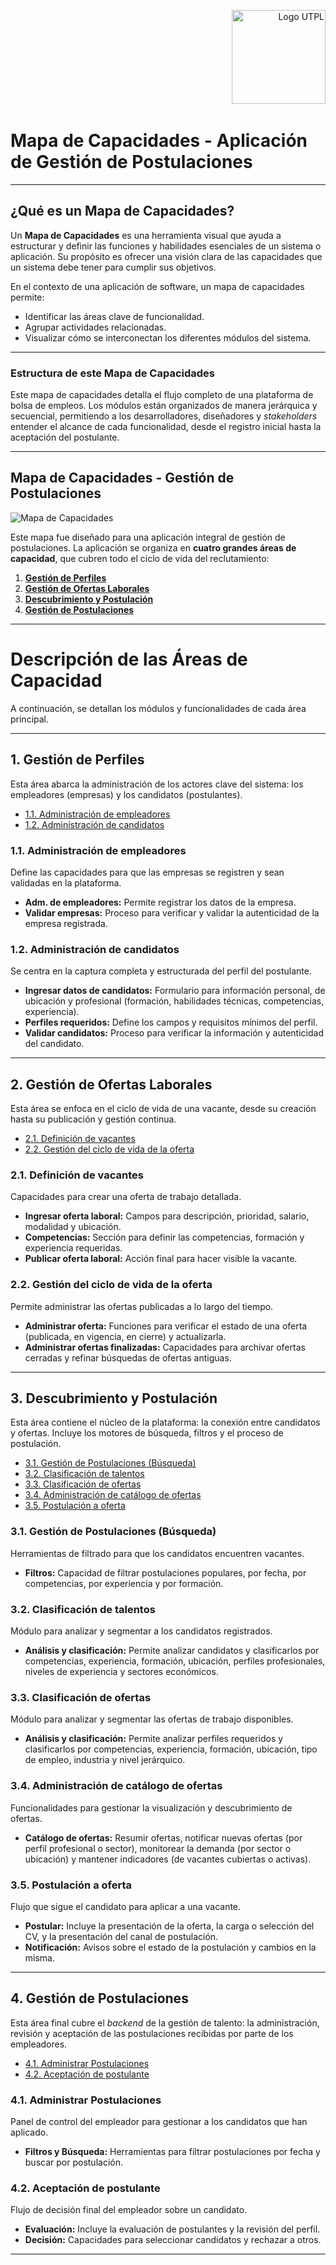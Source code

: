 <p align="right">
  <img src="https://i.postimg.cc/13qQdqZs/utpllogo.png" alt="Logo UTPL" width="150"/>
</p>

# **Mapa de Capacidades - Aplicación de Gestión de Postulaciones**

---

## ¿Qué es un Mapa de Capacidades?

Un **Mapa de Capacidades** es una herramienta visual que ayuda a estructurar y definir las funciones y habilidades esenciales de un sistema o aplicación. Su propósito es ofrecer una visión clara de las capacidades que un sistema debe tener para cumplir sus objetivos.

En el contexto de una aplicación de software, un mapa de capacidades permite:
- Identificar las áreas clave de funcionalidad.
- Agrupar actividades relacionadas.
- Visualizar cómo se interconectan los diferentes módulos del sistema.

---

### **Estructura de este Mapa de Capacidades**

Este mapa de capacidades detalla el flujo completo de una plataforma de bolsa de empleos. Los módulos están organizados de manera jerárquica y secuencial, permitiendo a los desarrolladores, diseñadores y *stakeholders* entender el alcance de cada funcionalidad, desde el registro inicial hasta la aceptación del postulante.

---

## **Mapa de Capacidades - Gestión de Postulaciones**

![Mapa de Capacidades](https://github.com/user-attachments/assets/162efbbe-a985-4a0c-9532-a4e8ad182aff)

Este mapa fue diseñado para una aplicación integral de gestión de postulaciones. La aplicación se organiza en **cuatro grandes áreas de capacidad**, que cubren todo el ciclo de vida del reclutamiento:

1. [**Gestión de Perfiles**](#1-gestión-de-perfiles)
2. [**Gestión de Ofertas Laborales**](#2-gestión-de-ofertas-laborales)
3. [**Descubrimiento y Postulación**](#3-descubrimiento-y-postulación)
4. [**Gestión de Postulaciones**](#4-gestión-de-postulaciones)

---

# **Descripción de las Áreas de Capacidad**

A continuación, se detallan los módulos y funcionalidades de cada área principal.

---

## 1. **Gestión de Perfiles**

Esta área abarca la administración de los actores clave del sistema: los empleadores (empresas) y los candidatos (postulantes).

* [1.1. Administración de empleadores](#11-administración-de-empleadores)
* [1.2. Administración de candidatos](#12-administración-de-candidatos)

### 1.1. Administración de empleadores
Define las capacidades para que las empresas se registren y sean validadas en la plataforma.

- **Adm. de empleadores:** Permite registrar los datos de la empresa.
- **Validar empresas:** Proceso para verificar y validar la autenticidad de la empresa registrada.

### 1.2. Administración de candidatos
Se centra en la captura completa y estructurada del perfil del postulante.

- **Ingresar datos de candidatos:** Formulario para información personal, de ubicación y profesional (formación, habilidades técnicas, competencias, experiencia).
- **Perfiles requeridos:** Define los campos y requisitos mínimos del perfil.
- **Validar candidatos:** Proceso para verificar la información y autenticidad del candidato.

---

## 2. **Gestión de Ofertas Laborales**

Esta área se enfoca en el ciclo de vida de una vacante, desde su creación hasta su publicación y gestión continua.

* [2.1. Definición de vacantes](#21-definición-de-vacantes)
* [2.2. Gestión del ciclo de vida de la oferta](#22-gestión-del-ciclo-de-vida-de-la-oferta)

### 2.1. Definición de vacantes
Capacidades para crear una oferta de trabajo detallada.

- **Ingresar oferta laboral:** Campos para descripción, prioridad, salario, modalidad y ubicación.
- **Competencias:** Sección para definir las competencias, formación y experiencia requeridas.
- **Publicar oferta laboral:** Acción final para hacer visible la vacante.

### 2.2. Gestión del ciclo de vida de la oferta
Permite administrar las ofertas publicadas a lo largo del tiempo.

- **Administrar oferta:** Funciones para verificar el estado de una oferta (publicada, en vigencia, en cierre) y actualizarla.
- **Administrar ofertas finalizadas:** Capacidades para archivar ofertas cerradas y refinar búsquedas de ofertas antiguas.

---

## 3. **Descubrimiento y Postulación**

Esta área contiene el núcleo de la plataforma: la conexión entre candidatos y ofertas. Incluye los motores de búsqueda, filtros y el proceso de postulación.

* [3.1. Gestión de Postulaciones (Búsqueda)](#31-gestión-de-postulaciones-búsqueda)
* [3.2. Clasificación de talentos](#32-clasificación-de-talentos)
* [3.3. Clasificación de ofertas](#33-clasificación-de-ofertas)
* [3.4. Administración de catálogo de ofertas](#34-administración-de-catálogo-de-ofertas)
* [3.5. Postulación a oferta](#35-postulación-a-oferta)

### 3.1. Gestión de Postulaciones (Búsqueda)
Herramientas de filtrado para que los candidatos encuentren vacantes.

- **Filtros:** Capacidad de filtrar postulaciones populares, por fecha, por competencias, por experiencia y por formación.

### 3.2. Clasificación de talentos
Módulo para analizar y segmentar a los candidatos registrados.

- **Análisis y clasificación:** Permite analizar candidatos y clasificarlos por competencias, experiencia, formación, ubicación, perfiles profesionales, niveles de experiencia y sectores económicos.

### 3.3. Clasificación de ofertas
Módulo para analizar y segmentar las ofertas de trabajo disponibles.

- **Análisis y clasificación:** Permite analizar perfiles requeridos y clasificarlos por competencias, experiencia, formación, ubicación, tipo de empleo, industria y nivel jerárquico.

### 3.4. Administración de catálogo de ofertas
Funcionalidades para gestionar la visualización y descubrimiento de ofertas.

- **Catálogo de ofertas:** Resumir ofertas, notificar nuevas ofertas (por perfil profesional o sector), monitorear la demanda (por sector o ubicación) y mantener indicadores (de vacantes cubiertas o activas).

### 3.5. Postulación a oferta
Flujo que sigue el candidato para aplicar a una vacante.

- **Postular:** Incluye la presentación de la oferta, la carga o selección del CV, y la presentación del canal de postulación.
- **Notificación:** Avisos sobre el estado de la postulación y cambios en la misma.

---

## 4. **Gestión de Postulaciones**

Esta área final cubre el *backend* de la gestión de talento: la administración, revisión y aceptación de las postulaciones recibidas por parte de los empleadores.

* [4.1. Administrar Postulaciones](#41-administrar-postulaciones)
* [4.2. Aceptación de postulante](#42-aceptación-de-postulante)

### 4.1. Administrar Postulaciones
Panel de control del empleador para gestionar a los candidatos que han aplicado.

- **Filtros y Búsqueda:** Herramientas para filtrar postulaciones por fecha y buscar por postulación.

### 4.2. Aceptación de postulante
Flujo de decisión final del empleador sobre un candidato.

- **Evaluación:** Incluye la evaluación de postulantes y la revisión del perfil.
- **Decisión:** Capacidades para seleccionar candidatos y rechazar a otros.

---
